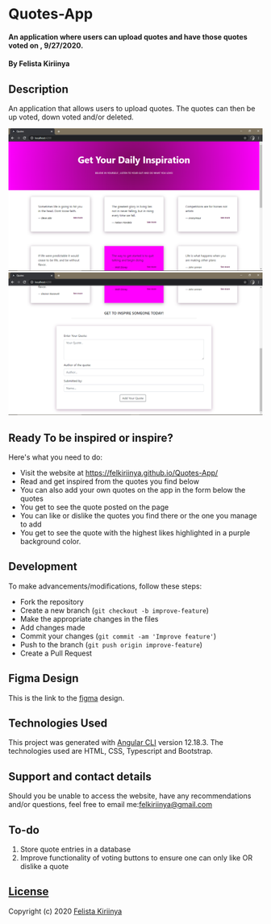 # Quotes-App
#### An application where users can upload quotes and have those quotes voted on , 9/27/2020.
#### By Felista Kiriinya

## Description
An application that allows users to upload quotes. The quotes can then be up voted, down voted and/or deleted. 

![landing](src/assets/landing.PNG)
![form](src/assets/form.PNG)

## Ready To be inspired or inspire?
Here's what you need to do:

- Visit the website at https://felkiriinya.github.io/Quotes-App/
- Read and get inspired from the quotes you find below
- You can also add your own quotes on the app in the form below the quotes
- You get to see the quote posted on the page
- You can like or dislike the quotes you find there or the one you manage to add
- You get to see the quote with the highest likes highlighted in a purple background color.

## Development
To make advancements/modifications, follow these steps:

- Fork the repository
- Create a new branch (`git checkout -b improve-feature`)
- Make the appropriate changes in the files
- Add changes made
- Commit your changes (`git commit -am 'Improve feature'`)
- Push to the branch (`git push origin improve-feature`)
- Create a Pull Request 

## Figma Design
This is the link to the [figma](https://www.figma.com/file/d8PPqcL1OoKZI8EqJzfqNS/QUOTES-APP?node-id=0%3A1) design.

## Technologies Used

This project was generated with [Angular CLI](https://github.com/angular/angular-cli) version 12.18.3.
The technologies used are HTML, CSS, Typescript and Bootstrap.

## Support and contact details

Should you be unable to access the website, have any recommendations and/or questions, feel free to email me:[felkiriinya@gmail.com](mailto:felkiriinya@gmail.com)

## To-do
1. Store quote entries in a database
2. Improve functionality of voting buttons to ensure one can only like OR dislike a quote

## [License](https://github.com/felkiriinya/Quotes-App/blob/master/LICENSE)

Copyright (c) 2020 [Felista Kiriinya](https://github.com/felkiriinya)
